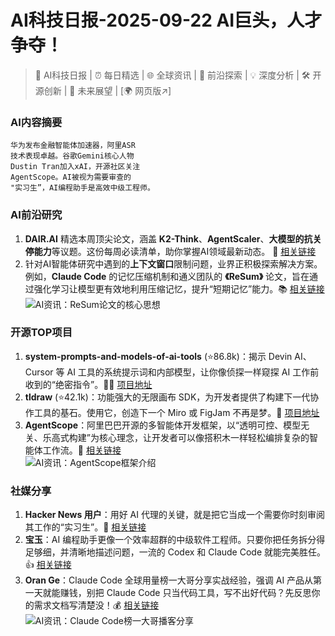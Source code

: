 
# AI科技日报-2025-09-22 AI巨头，人才争夺！
> 🤖 AI科技日报 | ⏰ 每日精选 | 🌐 全球资讯 | 🔬 前沿探索 | 💡 深度分析 | 🛠️ 开源创新 | 🚀 未来展望 | [🌍 网页版↗️]
### **AI内容摘要**
```
华为发布金融智能体加速器，阿里ASR
技术表现卓越。谷歌Gemini核心人物
Dustin Tran加入xAI，开源社区关注
AgentScope。AI被视为需要审查的
"实习生”，AI编程助手是高效中级工程师。
```
### AI前沿研究
1.  **DAIR.AI** 精选本周顶尖论文，涵盖 **K2-Think**、**AgentScaler**、**大模型的抗关停能力**等议题。这份每周必读清单，助你掌握AI领域最新动态。 🧠 [相关链接](https://x.com/omarsar0/status/1969782502064857500)
2.  针对AI智能体研究中遇到的**上下文窗口**限制问题，业界正积极探索解决方案。例如，**Claude Code** 的记忆压缩机制和通义团队的 **《ReSum》** 论文，旨在通过强化学习让模型更有效地利用压缩记忆，提升“短期记忆”能力。📚 [相关链接](https://x.com/dotey/status/1969435229459828973)
<br/>![AI资讯：ReSum论文的核心思想](https://source.hubtoday.app/images/2025/09/news_01k5phr3r0e019x4yn3th42vjj.avif)
### 开源TOP项目
1.  **system-prompts-and-models-of-ai-tools** (⭐86.8k)：揭示 Devin AI、Cursor 等 AI 工具的系统提示词和内部模型，让你像侦探一样窥探 AI 工作前收到的“绝密指令”。🕵️‍♂️ [项目地址](https://github.com/x1xhlol/system-prompts-and-models-of-ai-tools)
2.  **tldraw** (⭐42.1k)：功能强大的无限画布 SDK，为开发者提供了构建下一代协作工具的基石。使用它，创造下一个 Miro 或 FigJam 不再是梦。🎨 [项目地址](https://github.com/tldraw/tldraw)
3.  **AgentScope**：阿里巴巴开源的多智能体开发框架，以“透明可控、模型无关、乐高式构建”为核心理念，让开发者可以像搭积木一样轻松编排复杂的智能体工作流。🤖 [相关链接](https://x.com/Gorden_Sun/status/1969769063539966223)
<br/>![AI资讯：AgentScope框架介绍](https://source.hubtoday.app/images/2025/09/news_01k5phrd70es98dmtgc5hj5d7b.avif)
### 社媒分享
1.  **Hacker News 用户**：用好 AI 代理的关键，就是把它当成一个需要你时刻审阅其工作的“实习生”。🤔 [相关链接](https://readhacker.news/s/6C2wB)
2.  **宝玉**：AI 编程助手更像一个效率超群的中级软件工程师。只要你把任务拆分得足够细，并清晰地描述问题，一流的 Codex 和 Claude Code 就能完美胜任。👍 [相关链接](https://x.com/dotey/status/1969524581510599117)
3.  **Oran Ge**：Claude Code 全球用量榜一大哥分享实战经验，强调 AI 产品从第一天就能赚钱，别把 Claude Code 只当代码工具，写不出好代码？先反思你的需求文档写清楚没！💰 [相关链接](https://x.com/oran_ge/status/1969705065264169015)
<br/>![AI资讯：Claude Code榜一大哥播客分享](https://source.hubtoday.app/images/2025/09/news_01k5phrja6ekds274s00axbn0w.avif)